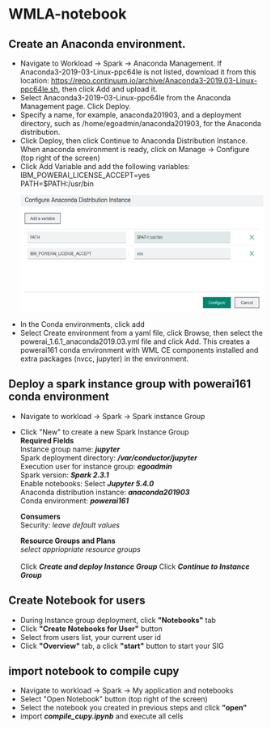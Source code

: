 # WMLA-notebook

## Create an Anaconda environment.

   * Navigate to Workload -> Spark -> Anaconda Management. If Anaconda3-2019-03-Linux-ppc64le is not listed, download it from this location: https://repo.continuum.io/archive/Anaconda3-2019.03-Linux-ppc64le.sh, then click Add and upload it.
   * Select Anaconda3-2019-03-Linux-ppc64le from the Anaconda Management page. Click Deploy.
   * Specify a name, for example, anaconda201903, and a deployment directory, such as /home/egoadmin/anaconda201903, for the Anaconda distribution.
   * Click Deploy, then click Continue to Anaconda Distribution Instance.<br>
   When anaconda environment is ready, click on Manage -> Configure (top right of the screen)
   * Click Add Variable and add the following variables:<br>
    IBM_POWERAI_LICENSE_ACCEPT=yes <br>
    PATH=$PATH:/usr/bin <br>
    <p align="center">
    <img src="https://github.com/regiscely/WMLA-notebook/blob/master/anaconda_variables.PNG" width="550" height="230">
    </p>
   * In the Conda environments, click add
   * Select Create environment from a yaml file, click Browse, then select the powerai_1.6.1_anaconda2019.03.yml file and click Add.
   This creates a powerai161 conda environment with WML CE components installed and extra packages (nvcc, jupyter) in the environment. 
   
## Deploy a spark instance group with powerai161 conda environment

   * Navigate to workload -> Spark -> Spark instance Group
   * Click "New" to create a new Spark Instance Group  
        <b>Required Fields</b><br>
        Instance group name: <i><b>jupyter</b></i> <br>
        Spark deployment directory: <i><b>/var/conductor/jupyter</b></i> <br>
        Execution user for instance group: <i><b>egoadmin</b></i> <br>
        Spark version: <i><b>Spark 2.3.1 </b></i><br>
        Enable notebooks: Select <i><b>Jupyter 5.4.0 </b></i><br>
             Anaconda distribution instance: <i><b>anaconda201903</b></i> <br>
             Conda environment: <i><b>powerai161</b></i> <br>
        
        <b>Consumers</b><br>
        Security:
             <i>leave default values</i>
        
        <b>Resource Groups and Plans</b><br>
          <i>select appriopriate resource groups</i>
        <br>  
        Click <b><i>Create and deploy Instance Group</i></b> 
        Click <b><i>Continue to Instance Group</i></b> 
         
 ## Create Notebook for users
   * During Instance group deployment, click <b>"Notebooks"</b> tab 
   * Click <b>"Create Notebooks for User"</b> button
   * Select from users list, your current user id
   * Click <b>"Overview"</b> tab, a click <b>"start"</b> button to start your SIG
  
 ## import notebook to compile cupy
   * Navigate to workload -> Spark -> My application and notebooks
   * Select "Open Notebook" button (top right of the screen)
   * Select the notebook you created in previous steps and click <b>"open"</b>
   * import <b><i>compile_cupy.ipynb</i></b> and execute all cells
  
